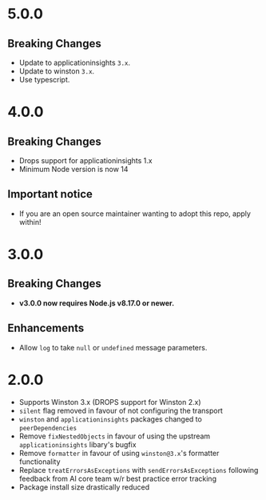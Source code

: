 # 5.0.0

## Breaking Changes

* Update to applicationinsights `3.x`.
* Update to winston `3.x`.
* Use typescript.

# 4.0.0

## Breaking Changes

* Drops support for applicationinsights 1.x
* Minimum Node version is now 14

## Important notice

* If you are an open source maintainer wanting to adopt this repo, apply within!

# 3.0.0

## Breaking Changes

* **v3.0.0 now requires Node.js v8.17.0 or newer.**

## Enhancements
* Allow `log` to take `null` or `undefined` message parameters.

# 2.0.0

* Supports Winston 3.x (DROPS support for Winston 2.x)
* `silent` flag removed in favour of not configuring the transport
* `winston` and `applicationinsights` packages changed to `peerDependencies`
* Remove `fixNestedObjects` in favour of using the upstream `applicationinsights` libary's bugfix
* Remove `formatter` in favour of using `winston@3.x`'s formatter functionality
* Replace `treatErrorsAsExceptions` with `sendErrorsAsExceptions` following feedback from AI core team w/r best practice error tracking
* Package install size drastically reduced
